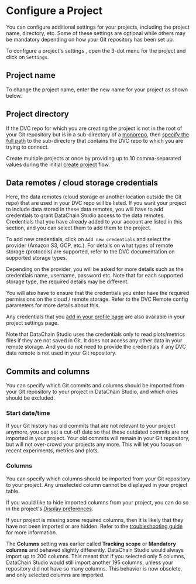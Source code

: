 # Configure a Project

You can configure additional settings for your projects, including the project
name, directory, etc. Some of these settings are optional while others may be
mandatory depending on how your Git repository has been set up.

To configure a project's settings , open the 3-dot menu for the project and
click on `Settings`.

## Project name

To change the project name, enter the new name for your project as shown below.

## Project directory

If the DVC repo for which you are creating the project is not in the root of
your Git repository but is in a sub-directory
of a [monorepo](https://en.wikipedia.org/wiki/Monorepo), then
[specify the full path](./configure-a-project.md#project-directory)
to the sub-directory that contains the DVC repo to which you are trying to
connect.

<admon type="note">

Create multiple projects at once by providing up to 10 comma-separated values
during the initial [create project] flow.

</admon>

[create project]:
  ./create-a-project.md#create-multiple-projects-from-a-single-git-repository

## Data remotes / cloud storage credentials

Here, the data remotes (cloud
storage or another location outside the Git repo) that are used in your DVC repo
will be listed. If you want your project to include data stored in these data
remotes, you will have to add credentials to grant DataChain Studio access to the data
remotes. Credentials that you have already added to your account are listed in
this section, and you can select them to add them to the project.

To add new credentials, click on `Add new credentials` and select the provider
(Amazon S3, GCP, etc.). For details on what types of remote storage (protocols)
are supported, refer to the DVC documentation on supported storage types.

Depending on the provider, you will be asked for more details such as the
credentials name, username, password etc. Note that for each supported storage
type, the required details may be different.

You will also have to ensure that the credentials you enter have the required
permissions on the cloud / remote storage. Refer to the DVC Remote config
parameters for more details about this.

Any credentials that you
[add in your profile page](../account-management.md#cloud-credentials)
are also available in your project settings page.

Note that DataChain Studio uses the credentials only to read plots/metrics files if
they are not saved in Git. It does not access any other data in your remote
storage. And you do not need to provide the credentials if any DVC data remote
is not used in your Git repository.

## Commits and columns

You can specify which Git commits and columns should be imported from your Git
repository to your project in DataChain Studio, and which ones should be excluded.

### Start date/time

If your Git history has old commits that are not relevant to your project
anymore, you can set a cut-off date so that these outdated commits are not
imported in your project. Your old commits will remain in your Git repository,
but will not over-crowd your projects any more. This will let you focus on
recent experiments, metrics and plots.


### Columns

You can specify which columns should be imported from your Git repository to
your project. Any unselected column cannot be displayed in your project table.


If you would like to hide imported columns from your project, you can do so in
the project's [Display preferences].

If your project is missing some required columns, then it is likely that
they have not been imported or are hidden. Refer to the
[troubleshooting guide](../troubleshooting.md) for more information.

<admon type="warn">

The **Columns** setting was earlier called **Tracking scope** or **Mandatory
columns** and behaved slightly differently. DataChain Studio would always import up to
200 columns. This meant that if you selected only 5 columns, DataChain Studio would
still import another 195 columns, unless your repository did not have so many
columns. This behavior is now obsolete, and only selected columns are imported.

</admon>

[display preferences]:
  ./explore-ml-experiments.md#columns

